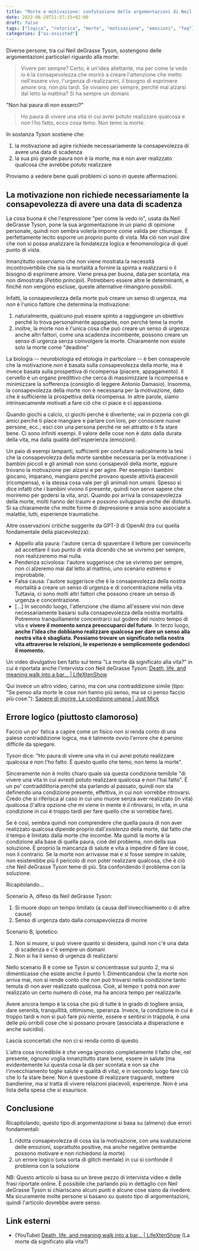 ```yaml
---
title: "Morte e motivazione: confutazione delle argomentazioni di Neil deGrasse Tyson"
date: 2022-06-29T21:57:15+02:00
draft: false
tags: ["logica", "retorica", "morte", "motivazione", "emozioni", "faq"]
categories: ["ai-assisted"]
---
```


Diverse persone, tra cui Neil deGrasse Tyson, sostengono delle argomentazioni particolari riguardo alla morte:

> Vivere per sempre? Certo, è un'idea allettante, ma per come la vedo io è la consapevolezza che morirò a creare l'attenzione che metto nell'essere vivo, l'urgenza di realizzarmi, il bisogno di esprimere amore ora, non più tardi. Se viviamo per sempre, perché mai alzarsi dal letto la mattina? Si ha sempre un domani.

"Non hai paura di non esserci?"

> Ho paura di vivere una vita in cui avrei potuto realizzare qualcosa e non l'ho fatto, ecco cosa temo. Non temo la morte.

In sostanza Tyson sostiene che:

1. la motivazione ad agire richiede necessariamente la consapevolezza di avere una data di scadenza
2. la sua più grande paura non è la morte, ma è non aver realizzato qualcosa che avrebbe potuto realizzare

Proviamo a vedere bene quali problemi ci sono in queste affermazioni.

## La motivazione non richiede necessariamente la consapevolezza di avere una data di scadenza

La cosa buona è che l'espressione "per come la vedo io", usata da Neil deGrasse Tyson, pone la sua argomentazione in un piano di opinione personale, quindi non sembra volerla imporre come valida per chiunque. È perfettamente lecito esporre un proprio punto di vista. Ma ciò non vuol dire che non si possa analizzare la fondatezza logica e fenomenologica di quel punto di vista.

Innanzitutto osserviamo che non viene mostrata la necessità incontrovertibile che sia la mortalità a fornire la spinta a realizzarsi o il bisogno di esprimere amore. Viene presa per buona, data per scontata, ma non dimostrata (_Petitio principii_). Potrebbero essere altre le determinanti, e finché non vengono escluse, queste alternative rimangono possibili.

Infatti, la consapevolezza della morte può creare un senso di urgenza, ma _non_ è l'unico fattore che determina la motivazione:
  1. naturalmente, qualcuno può essere spinto a raggiungere un obiettivo perché lo trova personalmente appagante, non perché teme la morte
  2. inoltre, la morte non è l'unica cosa che può creare un senso di urgenza: anche altri fattori, come una scadenza incombente, possono creare un senso di urgenza senza coinvolgere la morte. Chiaramente non esiste solo la morte come "deadline"

La biologia -- neurobiologia ed etologia in particolare -- è ben consapevole che la motivazione _non_ è basata sulla consapevolezza della morte, ma è invece basata sulla prospettiva di ricompensa (piacere, appagamento). Il cervello è un organo predittivo che cerca di massimizzare la ricompensa e minimizzare la sofferenza (consiglio di leggere Antonio Damasio).
Insomma, la consapevolezza della morte non è necessaria per la motivazione, dato che è sufficiente la prospettiva della ricompensa. In altre parole, siamo intrinsecamente motivati a fare ciò che ci piace e ci appassiona.

Quando giochi a calcio, ci giochi perché è divertente; vai in pizzeria con gli amici perché ti piace mangiare e parlare con loro, per conoscere nuove persone, ecc.; esci con una persona perché ne sei attratto e ti fa stare bene. Ci sono infiniti esempi. Il valore delle cose non è dato dalla durata della vita, ma dalla qualità dell'esperienza (emozioni).

Un paio di esempi lampanti, sufficienti per confutare radicalmente la tesi che la consapevolezza della morte sarebbe necessaria per la motivazione: i bambini piccoli e gli animali non sono consapevoli della morte, eppure trovano la motivazione per alzarsi e per agire.
Per esempio i bambini giocano, imparano, mangiano perché provano queste attività piacevoli (ricompensa), e la stessa cosa vale per gli animali non umani.
Spesso si dice infatti che i bambini vivono il presente, quindi non serve sapere che moriremo per godersi la vita, anzi. Quando poi arriva la consapevolezza della morte, molti hanno dei traumi e possono sviluppare anche dei disturbi. Si sa chiaramente che molte forme di depressione e ansia sono associate a malattie, lutti, esperienze traumatiche.

Altre osservazioni critiche suggerite da GPT-3 di OpenAI (tra cui quella fondamentale della piacevolezza):

* Appello alla paura: l'autore cerca di spaventare il lettore per convincerlo ad accettare il suo punto di vista dicendo che se vivremo per sempre, non realizzeremo mai nulla.
* Pendenza scivolosa: l'autore suggerisce che se vivremo per sempre, non ci alzeremo mai dal letto al mattino, uno scenario estremo e improbabile.
* Falsa causa: l'autore suggerisce che è la consapevolezza della nostra mortalità a creare un senso di urgenza e di concentrazione nella vita. Tuttavia, ci sono molti altri fattori che possono creare un senso di urgenza e concentrazione.
* [...] In secondo luogo, l'attenzione che diamo all'essere vivi non deve necessariamente basarsi sulla consapevolezza della nostra mortalità. Potremmo tranquillamente concentrarci sul godere del nostro tempo di vita e **vivere il momento senza preoccuparci del futuro**. In terzo luogo, **anche l'idea che dobbiamo realizzare qualcosa per dare un senso alla nostra vita è sbagliata. Possiamo trovare un significato nella nostra vita attraverso le relazioni, le esperienze e semplicemente godendoci il momento.**

Un video divulgativo ben fatto sul tema "La morte dà significato alla vita?" in cui è riportata anche l'intervista con Neil deGrasse Tyson: [Death, life, and meaning walk into a bar... | LifeXtenShow](https://youtu.be/IJHkCzMok1o?t=577)

Qui invece un altro video, carino, ma con una contraddizione simile (tipo: "Se penso alla morte le cose non hanno più senso, ma se ci penso faccio più cose."): [Sapere di morire. La condizione umana | Just Mick](https://youtu.be/53QMOffTV5g)

## Errore logico (piuttosto clamoroso)

Faccio un po' fatica a capire come un fisico non si renda conto di una palese contraddizione logica, ma è talmente ovvio l'errore che è persino difficile da spiegare.

Tyson dice: "Ho paura di vivere una vita in cui avrei potuto realizzare qualcosa e non l'ho fatto. È questo quello che temo, non temo la morte".

Sinceramente non è molto chiaro quale sia questa condizione temibile "di vivere una vita in cui avresti potuto realizzare qualcosa e non l'hai fatto". È un po' contraddittoria perché sta parlando al passato, quindi non sta definendo una condizione presente, effettiva, in cui non vorrebbe ritrovarsi. Credo che si riferisca al caso in cui uno muore senza aver realizzato (in vita) qualcosa (l'altra opzione che mi viene in mente è il ritrovarsi, in vita, in una condizione in cui è troppo tardi per fare quello che si vorrebbe fare).

Se è così, sembra quindi non comprendere che quella paura di non aver realizzato qualcosa dipende proprio dall'_esistenza_ della morte, dal fatto che il tempo è limitato dalla morte che incombe.
Ma quindi la morte è la condizione alla base di quella paura, cioè del problema, non della sua soluzione. È proprio la mancanza di salute e vita a impedire di fare le cose, non il contrario. Se la morte non arrivasse mai e si fosse sempre in salute, non esisterebbe più il pericolo di non poter realizzare qualcosa, che è ciò che Neil deGrasse Tyson teme di più. Sta confondendo il problema con la soluzione.

Ricapitolando...

Scenario A, difeso da Neil deGrasse Tyson:
1. Si muore dopo un tempo limitato (a causa dell'invecchiamento o di altre cause)
1. Senso di urgenza dato dalla consapevolezza di morire

Scenario B, ipotetico:
1. Non si muore, si può vivere quanto si desidera, quindi non c'è una data di scadenza e c'è sempre un domani
1. Non si ha il senso di urgenza di realizzarsi

Nello scenario B è come se Tyson si concentrasse sul punto 2, ma si dimenticasse che esiste anche il punto 1. Dimenticandosi che la morte non arriva mai, non si rende conto che non può trovarsi nella condizione tanto temuta di non aver realizzato qualcosa. Cioè, al tempo `t` potrà non aver realizzato un certo numero di cose, ma ha ancora tempo per realizzarle.

Avere ancora tempo è la cosa che più di tutte è in grado di togliere ansia, dare serenità, tranquillità, ottimismo, speranza. Invece, la condizione in cui è troppo tardi e non si può fare più niente, essere e sentirsi in trappola, è una delle più orribili cose che si possano provare (associata a disperazione e anche suicidio).

Lascia sconcertati che non ci si renda conto di questo.

L'altra cosa incredibile è che venga ignorato completamente il fatto che, nel presente, ognuno voglia innanzitutto stare bene, essere in salute (ma evidentemente lui questa cosa la dà per scontata e non sa che l'invecchiamento toglie salute e qualità di vita), e in secondo luogo fare ciò che lo fa stare bene. Non è questione di realizzare traguardi, mettere bandierine, ma si tratta di vivere relazioni piacevoli, esperienze. Non è una lista della spesa che si esaurisce.

## Conclusione

Ricapitolando, questo tipo di argomentazione si basa su (almeno) due errori fondamentali:
1. ridotta consapevolezza di cosa sia la motivazione, con una svalutazione delle emozioni, soprattutto positive, ma anche negative (entrambe possono motivare e non richiedono la morte)
1. un errore logico (una sorta di glitch mentale) in cui si confonde il problema con la soluzione

NB: Questo articolo si basa su un breve pezzo di intervista video e delle frasi riportate online.
È possibile che parlando più in dettaglio con Neil deGrasse Tyson si chiariscano alcuni punti e alcune cose siano da rivedere. Ma sicuramente molte persone si basano su questo tipo di argomentazioni, quindi l'articolo dovrebbe avere senso.

## Link esterni

* (YouTube) [Death, life, and meaning walk into a bar... | LifeXtenShow](https://youtu.be/IJHkCzMok1o) (La morte dà significato alla vita?)
